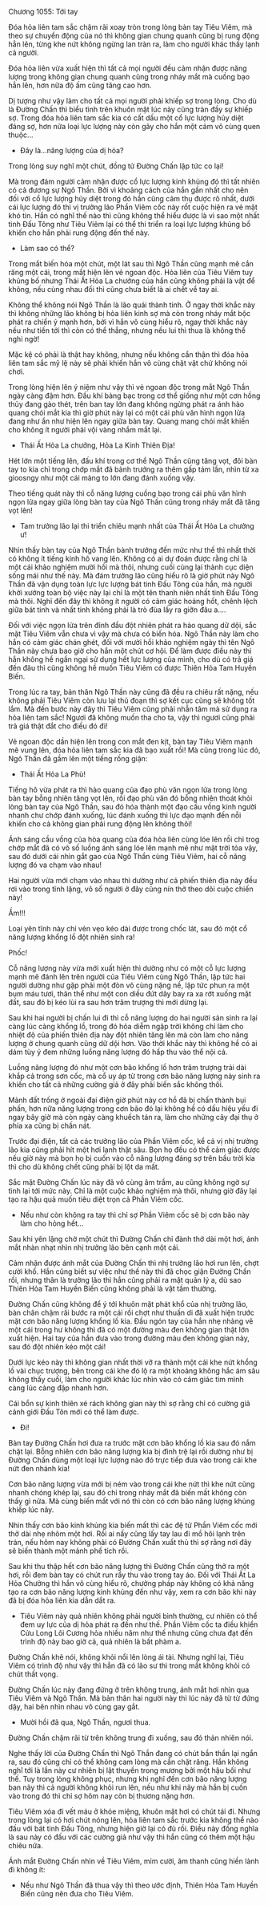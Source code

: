 




Chương 1055: Tới tay


Đóa hỏa liên tam sắc chậm rãi xoay tròn trong lòng bàn tay Tiêu Viêm, mà theo sự chuyển động của nó thì không gian chung quanh cũng bị rung động hẳn lên, từng khe nứt không ngừng lan tràn ra, làm cho người khác thấy lạnh cả người.

Đóa hỏa liên vừa xuất hiện thì tất cả mọi người đều cảm nhận được năng lượng trong không gian chung quanh cũng trong nháy mắt mà cuồng bạo hẳn lên, hơn nữa độ ấm cũng tăng cao hơn.

Dị tượng như vậy làm cho tất cả mọi người phải khiếp sợ trong lòng. Cho dù là Đường Chấn thì biểu tình trên khuôn mặt lúc này cũng tràn đầy sự khiếp sợ. Trong đóa hỏa liên tam sắc kia có cất dấu một cổ lực lượng hủy diệt đáng sợ, hơn nữa loại lực lượng này còn gây cho hắn một cảm vô cùng quen thuộc…

- Đây là…năng lượng của dị hỏa?

Trong lòng suy nghĩ một chút, đồng tử Đường Chấn lập tức co lại!

Mà trong đám người cảm nhận được cổ lực lượng kinh khủng đó thì tất nhiên có cả đương sự Ngô Thần. Bởi vì khoảng cách của hắn gần nhất cho nên đối với cổ lực lượng hủy diệt trong đó hắn cũng cảm thụ được rõ nhất, dưới cái lực lượng đó thì vị trưởng lão Phần Viêm cốc này rốt cuộc hiện ra vẻ mặt khó tin. Hắn có nghĩ thế nào thì cũng không thể hiểu được là vì sao một nhất tinh Đấu Tông như Tiêu Viêm lại có thể thi triển ra loại lực lượng khủng bố khiến cho hắn phải rung động đến thế này.

- Làm sao có thể?

Trong mắt biến hóa một chút, một lát sau thì Ngô Thần cũng mạnh mẽ cắn răng một cái, trong mắt hiện lên vẻ ngoan độc. Hỏa liên của Tiêu Viêm tuy khủng bố nhưng Thái Ất Hỏa La chưởng của hắn cũng không phải là vật để không, nếu cùng nhau đối thì cũng chưa biết là ai chết về tay ai.

Không thể không nói Ngô Thần là lão quái thành tinh. Ở ngay thời khắc này thì không những lão không bị hỏa liên kinh sợ mà còn trong nháy mắt bộc phát ra chiến ý mạnh hơn, bởi vì hắn vô cùng hiểu rõ, ngay thời khắc này nếu như tiến tới thì còn có thể thẳng, nhưng nếu lui thì thua là không thể nghi ngờ!

Mặc kệ có phải là thật hay không, nhưng nếu không cẩn thận thì đóa hỏa liên tam sắc mỹ lệ này sẽ phải khiến hắn vô cùng chật vật chứ không nói chơi.

Trong lòng hiện lên ý niệm như vậy thì vẻ ngoan độc trong mắt Ngô Thần ngày càng đậm hơn. Đấu khí bàng bạc trong cơ thể giống như một cơn hồng thủy đang gào thét, trên ban tay lớn đang không ngừng phát ra ánh hào quang chói mắt kia thì giờ phút này lại có một cái phù văn hình ngọn lửa đang như ẩn như hiện lên ngay giữa bàn tay. Quang mang chói mắt khiến cho không ít người phải vội vàng nhắm mắt lại.

- Thái Ất Hỏa La chưởng, Hỏa La Kinh Thiên Địa!

Hét lớn một tiếng lên, đấu khí trong cơ thể Ngô Thần cũng tăng vọt, đôi bàn tay to kia chỉ trong chớp mắt đã bành trướng ra thêm gấp tám lần, nhìn từ xa gioosngy như một cái màng to lớn đang đánh xuống vậy.

Theo tiếng quát này thì cỗ năng lượng cuồng bạo trong cái phù văn hình ngọn lửa ngay giữa lòng bàn tay của Ngô Thần cũng trong nháy mắt đã tăng vọt lên!

- Tam trưởng lão lại thi triển chiêu mạnh nhất của Thái Ất Hỏa La chưởng ư!

Nhìn thấy bàn tay của Ngô Thần bành trướng đến mức như thế thì nhất thời có không ít tiếng kinh hô vang lên. Không có ai dự đoán được rằng chỉ là một cái khảo nghiệm mười hồi mà thôi, nhưng cuối cùng lại thành cục diện sống mái như thế này. Mà đám trưởng lão cũng hiểu rõ là giờ phút này Ngô Thần đã vận dụng toàn lực lực lượng bát tinh Đấu Tông của hắn, mà người khởi xướng toàn bộ việc này lại chỉ là một tên thanh niên nhất tinh Đấu Tông mà thôi. Nghĩ đến đây thì không ít người có cảm giác hoảng hốt, chênh lệch giữa bát tinh và nhất tinh không phải là trò đùa lấy ra giỡn đâu a….

Đối với việc ngọn lửa trên đỉnh đầu đột nhiên phát ra hào quang dữ dội, sắc mặt Tiêu Viêm vẫn chưa vì vậy mà chưa có biến hóa. Ngô Thần này làm cho hắn có cảm giác chán ghét, đối với mười hồi khảo nghiệm ngày thì tên Ngô Thần này chưa bao giờ cho hắn một chút cơ hội. Để làm được điều này thì hắn không hề ngần ngại sử dụng hết lực lượng của mình, cho dù có trả giá đến đâu thì cũng không hề muốn Tiêu Viêm có được Thiên Hỏa Tam Huyền Biến.

Trong lúc ra tay, bản thân Ngô Thần này cũng đã đều ra chiêu rất nặng, nếu không phải Tiêu Viêm còn lưu lại thủ đoạn thì sợ kết cục cũng sẽ không tốt lắm. Mà đến bước này đây thì Tiêu Viêm cũng phải nhẫn tâm mà sử dụng ra hỏa liên tam sắc! Ngươi đã không muốn tha cho ta, vậy thì ngươi cũng phải trả giá thật đắt cho điều đó đi!

Vẻ ngoan độc dần hiện lên trong con mắt đen kịt, bàn tay Tiêu Viêm mạnh mẽ vung lên, đóa hỏa liên tam sắc kia đã bạo xuất rồi! Mà cũng trong lúc đó, Ngô Thần đã gầm lên một tiếng rống giận:

- Thái Ất Hỏa La Phù!

Tiếng hô vừa phát ra thì hào quang của đạo phù văn ngọn lửa trong lòng bàn tay bỗng nhiên tăng vọt lên, rồi đạo phù văn đó bỗng nhiên thoát khỏi lòng bàn tay của Ngô Thần, sau đó hóa thành một đạo cầu vồng kinh người nhanh chư chớp đánh xuống, lúc đánh xuống thì lực đạo mạnh đến nỗi khiến cho cả không gian phải rung động lên không thôi!

Ánh sáng cầu vồng của hòa quang của đóa hỏa liên cùng lóe lên rồi chỉ trog chớp mắt đã có vô số luồng ánh sáng lóe lên mạnh mẽ như mặt trời tỏa vậy, sau đó dưới cái nhìn gắt gao của Ngô Thần cùng Tiêu Viêm, hai cỗ năng lượng đó va chạm vào nhau!

Hai người vừa mới chạm vào nhau thì dường như cả phiến thiên địa này đều rơi vào trong tĩnh lặng, vô số người ở đây cũng nín thở theo dõi cuộc chiến này!

Ầm!!!

Loại yên tĩnh này chỉ vẻn vẹo kéo dài được trong chốc lát, sau đó một cổ năng lượng khổng lồ đột nhiên sinh ra!

Phốc!

Cỗ năng lượng này vừa mới xuất hiện thì dường như có một cỗ lực lượng mạnh mẽ đánh lên trên người của Tiêu Viêm cùng Ngô Thần, lập tức hai người dường như gặp phải một đòn vô cùng nặng nề, lập tức phun ra một bụm máu tươi, thân thể như một con diều đứt dây bay ra xa rớt xuống mặt đất, sau đó bị kéo lùi ra sau hơn trăm trượng thì mới dừng lại.

Sau khi hai người bị chấn lui đi thì cỗ năng lượng do hai người sản sinh ra lại càng lúc càng khổng lồ, trong đó hỏa diễm ngập trời không chỉ làm cho nhiệt độ của phiến thiên địa này đột nhiên tăng lên mà còn làm cho năng lượng ở chung quanh cũng dữ dội hơn. Vào thời khắc này thì không hề có ai dám tùy ý đem những luồng năng lượng đó hấp thu vào thể nội cả.

Luồng năng lượng đó như một cơn bão khổng lồ hơn trăm trượng trải dài khắp cả trong sơn cốc, mà cổ uy áp từ trong cơn bão năng lượng này sinh ra khiến cho tất cả những cường giả ở đây phải biến sắc không thôi.

Mảnh đất trống ở ngoài đại điện giờ phút này cơ hồ đã bị chấn thành bụi phấn, hơn nữa năng lượng trong cơn bão đó lại không hề có dấu hiệu yếu đi ngay bây giờ mà còn ngày càng khuếch tán ra, làm cho những cây đại thụ ở phía xa cũng bị chấn nát.

Trước đại điện, tất cả các trưởng lão của Phần Viêm cốc, kể cả vị nhị trưởng lão kia cũng phải hít một hơi lạnh thật sâu. Bọn họ đều có thể cảm giác được nếu giờ này mà bọn họ bị cuốn vào cỗ năng lượng đáng sợ trên bầu trời kia thì cho dù không chết cũng phải bị lột da mất.

Sắc mặt Đường Chấn lúc này đã vô cùng âm trầm, au cũng không ngờ sự tình lại tới mức này. Chỉ là một cuộc khảo nghiệm mà thôi, nhưng giờ đây lại tạo ra hậu quả muốn tiêu diệt trọn cả Phần Viêm cốc.

- Nếu như còn không ra tay thì chỉ sợ Phần Viêm cốc sẽ bị cơn bão này làm cho hỏng hết…

Sau khi yên lặng chờ một chút thì Đường Chấn chỉ đành thở dài một hơi, ánh mắt nhàn nhạt nhìn nhị trưởng lão bên cạnh một cái.

Cảm nhận được ánh mắt của Đường Chấn thì nhị trưởng lão hơi run lên, chợt cười khổ. Hắn cũng biết sự việc như thế này thì đã chọc giận Đường Chấn rồi, nhưng thân là trưởng lão thì hắn cũng phải ra mặt quản lý a, dù sao Thiên Hỏa Tam Huyền Biến cũng không phải là vật tầm thường.

Đường Chấn cũng không để ý tới khuôn mặt phát khổ của nhị trưởng lão, bàn chân chậm rãi bước ra một cái rồi chợt như thuấn di đã xuất hiện trước mặt cơn bão năng lượng khổng lồ kia. Đầu ngón tay của hắn nhẹ nhàng vẽ một cái trong hư không thì đã có một đường màu đen không gian thật lớn xuất hiện. Hai tay của hắn đưa vào trong đường màu đen không gian này, sau đó đột nhiên kéo một cái!

Dưới lực kéo này thì không gian nhất thời vỡ ra thành một cái khe nứt khổng lồ vài chục trượng, bên trong cái khe đó lộ ra một khoảng không hắc ám sâu không thấy cuối, làm cho người khác lúc nhìn vào có cảm giác tim mình càng lúc càng đập nhanh hơn.

Cái bổn sự kinh thiên xé rách không gian này thì sợ rằng chỉ có cường giả cảnh giới Đấu Tôn mới có thể làm được.

- Đi!

Bàn tay Đường Chấn hơi đưa ra trước mặt cơn bão khổng lồ kia sau đó nắm chặt lại. Bỗng nhiên cơn bão năng lượng kia bị đình trệ lại rồi dường như bị Đường Chấn dùng một loại lực lượng nào đó trực tiếp đưa vào trong cái khe nứt đen nhánh kia!

Cơn bão năng lượng vừa mới bị ném vào trong cái khe nứt thì khe nứt cũng nhanh chóng khép lại, sau đó chỉ trong nháy mắt đã biến mất không còn thấy gì nữa. Mà cùng biến mất với nó thì còn có cơn bão năng lượng khủng khiếp lúc nãy.

Nhìn thấy cơn bão kinh khủng kia biến mất thì các đệ tử Phần Viêm cốc mới thở dài nhẹ nhõm một hơi. Rồi ai nấy cũng lấy tay lau đi mồ hôi lạnh trên trán, nếu hôm nay không phải có Đường Chấn xuất thủ thì sợ rằng nơi đây sẽ biến thành một mảnh phế tích rồi.

Sau khi thu thập hết cơn bão năng lượng thì Đường Chấn cũng thở ra một hơi, rồi đem bàn tay có chút run rẩy thu vào trong tay áo. Đối với Thái Ất La Hỏa Chưởng thì hắn vô cùng hiểu rõ, chưởng pháp này không có khả năng tạo ra cơn bão năng lượng kinh khủng đến như vậy, xem ra cơn bão khi này đã bị đóa hỏa liên kia dẫn dắt ra.

- Tiêu Viêm này quả nhiên không phải người bình thường, cư nhiên có thể đem uy lực của dị hỏa phát ra đến như thế. Phần Viêm cốc ta điều khiển Cửu Long Lôi Cương hỏa nhiều năm như thế nhưng cũng chưa đạt đến trình độ này bao giờ cả, quả nhiên là bất phàm a.

Đường Chấn khẽ nói, không khỏi nổi lên lòng ái tài. Nhưng nghĩ lại, Tiêu Viêm có trình độ như vậy thì hẳn đã có lão sư thì trong mắt không khỏi có chút thất vọng.

Đường Chấn lúc này đang đứng ở trên không trung, ánh mắt hơi nhìn qua Tiêu Viêm và Ngô Thần. Mà bản thân hai người này thì lúc này đã từ từ đứng dậy, hai bên nhìn nhau vô cùng gay gắt.

- Mười hồi đã qua, Ngô Thần, ngươi thua.

Đường Chấn chậm rãi từ trên không trung đi xuống, sau đó thản nhiên nói.

Nghe thấy lời của Đường Chấn thì Ngô Thần đang có chút bần thần lại ngẩn ra, sau đó cũng chỉ có thể không cam lòng mà cắn chặt răng. Hắn không nghĩ tới là lần này cư nhiên bị lật thuyền trong mương bởi một hậu bối như thế. Tuy trong lòng không phục, nhưng khi nghĩ đến cơn bão năng lượng ban nãy thì cả người không khỏi run lên, nếu như khi nãy mà hắn bị cuốn vào trong đó thì chỉ sợ hôm nay còn bị thương nặng hơn.

Tiêu Viêm xóa đi vết máu ở khóe miệng, khuôn mặt hơi có chút tái đi. Nhưng trong lòng lại có hơi chút nóng lên, hỏa liên tam sắc trước kia không thể nào đấu với bát tinh Đấu Tông, nhưng hiện giờ lại có đủ rồi. Điều này đồng nghĩa là sau này có đấu với các cường giả như vậy thì hắn cũng có thêm một hậu chiêu nữa.

Ánh mắt Đường Chấn nhìn về Tiêu Viêm, mỉm cười, âm thanh cũng hiền lành đi không ít:

- Nếu như Ngô Thần đã thua vậy thì theo ước định, Thiên Hỏa Tam Huyền Biến cũng nên đưa cho Tiêu Viêm.




